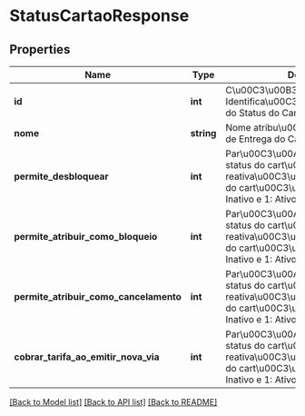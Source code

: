 # StatusCartaoResponse

## Properties
Name | Type | Description | Notes
------------ | ------------- | ------------- | -------------
**id** | **int** | C\u00C3\u00B3digo de Identifica\u00C3\u00A7\u00C3\u00A3o do Status do Cart\u00C3\u00A3o (id)  | 
**nome** | **string** | Nome atribu\u00C3\u00ADdo ao Status de Entrega do Cart\u00C3\u00A3o. | 
**permite_desbloquear** | **int** | Par\u00C3\u00A2metro que define se o status do cart\u00C3\u00A3o permite a reativa\u00C3\u00A7\u00C3\u00A3o do cart\u00C3\u00A3o, sendo: 0: Inativo e 1: Ativo. | [optional] 
**permite_atribuir_como_bloqueio** | **int** | Par\u00C3\u00A2metro que define se o status do cart\u00C3\u00A3o permite a reativa\u00C3\u00A7\u00C3\u00A3o do cart\u00C3\u00A3o, sendo: 0: Inativo e 1: Ativo. | [optional] 
**permite_atribuir_como_cancelamento** | **int** | Par\u00C3\u00A2metro que define se o status do cart\u00C3\u00A3o permite a reativa\u00C3\u00A7\u00C3\u00A3o do cart\u00C3\u00A3o, sendo: 0: Inativo e 1: Ativo. | [optional] 
**cobrar_tarifa_ao_emitir_nova_via** | **int** | Par\u00C3\u00A2metro que define se o status do cart\u00C3\u00A3o permite a reativa\u00C3\u00A7\u00C3\u00A3o do cart\u00C3\u00A3o, sendo: 0: Inativo e 1: Ativo. | [optional] 

[[Back to Model list]](../README.md#documentation-for-models) [[Back to API list]](../README.md#documentation-for-api-endpoints) [[Back to README]](../README.md)


